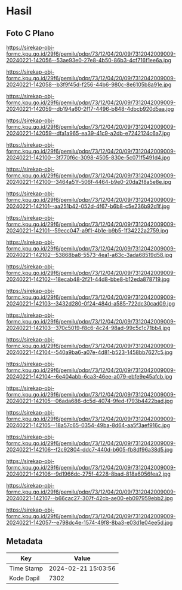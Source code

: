 # Hasil

## Foto C Plano

https://sirekap-obj-formc.kpu.go.id/29f6/pemilu/pdpr/73/12/04/20/09/7312042009009-20240221-142056--53ae93e0-27e8-4b50-86b3-4cf716f1ee6a.jpg

https://sirekap-obj-formc.kpu.go.id/29f6/pemilu/pdpr/73/12/04/20/09/7312042009009-20240221-142058--b3f9f45d-f256-44b6-980c-8e6105b8a91e.jpg

https://sirekap-obj-formc.kpu.go.id/29f6/pemilu/pdpr/73/12/04/20/09/7312042009009-20240221-142059--db194a60-2f17-4496-b848-4dbcb920d5aa.jpg

https://sirekap-obj-formc.kpu.go.id/29f6/pemilu/pdpr/73/12/04/20/09/7312042009009-20240221-142059--dfa1a965-ea39-41c9-a2db-e7242124c6a7.jpg

https://sirekap-obj-formc.kpu.go.id/29f6/pemilu/pdpr/73/12/04/20/09/7312042009009-20240221-142100--3f770f6c-3098-4505-830e-5c071f5491d4.jpg

https://sirekap-obj-formc.kpu.go.id/29f6/pemilu/pdpr/73/12/04/20/09/7312042009009-20240221-142100--3464a51f-506f-4464-b9e0-20da2f8a5e8e.jpg

https://sirekap-obj-formc.kpu.go.id/29f6/pemilu/pdpr/73/12/04/20/09/7312042009009-20240221-142101--aa251b42-052d-4f67-b6b8-c5e236b92d1f.jpg

https://sirekap-obj-formc.kpu.go.id/29f6/pemilu/pdpr/73/12/04/20/09/7312042009009-20240221-142101--59ecc047-a9f1-4b1e-b9b5-1f34222a2759.jpg

https://sirekap-obj-formc.kpu.go.id/29f6/pemilu/pdpr/73/12/04/20/09/7312042009009-20240221-142102--53868ba8-5573-4ea1-a63c-3ada68519d58.jpg

https://sirekap-obj-formc.kpu.go.id/29f6/pemilu/pdpr/73/12/04/20/09/7312042009009-20240221-142102--18ecab48-2f21-44d8-bbe8-b12eda878719.jpg

https://sirekap-obj-formc.kpu.go.id/29f6/pemilu/pdpr/73/12/04/20/09/7312042009009-20240221-142103--3432d280-0f24-484d-a585-722dc30cad09.jpg

https://sirekap-obj-formc.kpu.go.id/29f6/pemilu/pdpr/73/12/04/20/09/7312042009009-20240221-142103--370c5019-f8c6-4c24-98ad-99c5c1c71bb4.jpg

https://sirekap-obj-formc.kpu.go.id/29f6/pemilu/pdpr/73/12/04/20/09/7312042009009-20240221-142104--540a9ba6-a07e-4d81-b523-1458bb7627c5.jpg

https://sirekap-obj-formc.kpu.go.id/29f6/pemilu/pdpr/73/12/04/20/09/7312042009009-20240221-142104--6e404abb-6ca3-46ee-a079-ebfe9e45afcb.jpg

https://sirekap-obj-formc.kpu.go.id/29f6/pemilu/pdpr/73/12/04/20/09/7312042009009-20240221-142105--06ada686-dc5d-4074-9fed-f793b4422bad.jpg

https://sirekap-obj-formc.kpu.go.id/29f6/pemilu/pdpr/73/12/04/20/09/7312042009009-20240221-142105--18a57c65-0354-49ba-8d64-aa5f3aef916c.jpg

https://sirekap-obj-formc.kpu.go.id/29f6/pemilu/pdpr/73/12/04/20/09/7312042009009-20240221-142106--f2c92804-ddc7-440d-b605-fb8df96a38d5.jpg

https://sirekap-obj-formc.kpu.go.id/29f6/pemilu/pdpr/73/12/04/20/09/7312042009009-20240221-142106--9d1966dc-275f-4228-8bad-818a6056fea2.jpg

https://sirekap-obj-formc.kpu.go.id/29f6/pemilu/pdpr/73/12/04/20/09/7312042009009-20240221-142107--b66cac27-307f-42cb-ae00-eb097959ebb2.jpg

https://sirekap-obj-formc.kpu.go.id/29f6/pemilu/pdpr/73/12/04/20/09/7312042009009-20240221-142057--e798dc4e-1574-49f8-8ba3-e03d1e04ee5d.jpg


## Metadata

| Key        | Value               |
| ---------- | ------------------- |
| Time Stamp | 2024-02-21 15:03:56 |
| Kode Dapil | 7302                |



